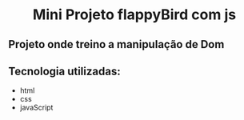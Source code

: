 <h1 align="center"> Mini Projeto flappyBird com js 


<h2> Projeto onde treino a manipulação de Dom 

## Tecnologia utilizadas:

- html
- css
- javaScript